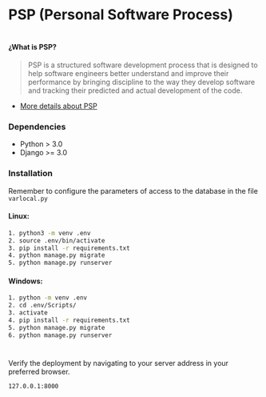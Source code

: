 # PSP (Personal Software Process) 
#
#### ¿What is PSP?

> PSP is a structured software development process that is designed to help software engineers better understand and improve their performance by bringing discipline to the way they develop software and tracking their predicted and actual development of the code.
* [More details about PSP]

### Dependencies
- Python > 3.0
- Django >= 3.0

### Installation

Remember to configure the parameters of access to the database in the file ```varlocal.py```

#### Linux:
```sh
1. python3 -m venv .env
2. source .env/bin/activate
3. pip install -r requirements.txt 
4. python manage.py migrate
5. python manage.py runserver
```
#### Windows:
```sh
1. python -m venv .env
2. cd .env/Scripts/
3. activate
4. pip install -r requirements.txt
5. python manage.py migrate
6. python manage.py runserver
```
#
Verify the deployment by navigating to your server address in your preferred browser.

```sh
127.0.0.1:8000
```


   [More details about PSP]: <https://en.wikipedia.org/wiki/Personal_software_process>